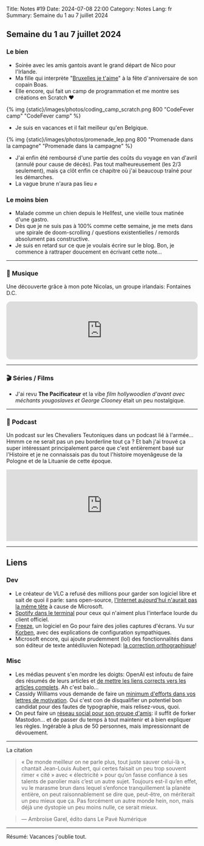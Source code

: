 Title: Notes #19
Date: 2024-07-08 22:00
Category: Notes
Lang: fr
Summary: Semaine du 1 au 7 juillet 2024

## Semaine du 1 au 7 juillet 2024

### Le bien

* Soirée avec les amis gantois avant le grand départ de Nico pour l'Irlande.
* Ma fille qui interprète "[Bruxelles je t'aime](https://www.youtube.com/watch?v=a79iLjV-HKw)" à la fête d'anniversaire de son copain Boas.
* Elle encore, qui fait un camp de programmation et me montre ses créations en Scratch ❤️

{% img {static}/images/photos/coding_camp_scratch.png 800 "CodeFever camp" "CodeFever camp" %}

* Je suis en vacances et il fait meilleur qu'en Belgique.

{% img {static}/images/photos/promenade_lep.png 800 "Promenade dans la campagne" "Promenade dans la campagne" %}

* J'ai enfin été remboursé d'une partie des coûts du voyage en van d'avril (annulé pour cause de décès). Pas tout malheureusement (les 2/3 seulement), mais ça clôt enfin ce chapitre où j'ai beaucoup traîné pour les démarches.
* La vague brune n'aura pas lieu ✊

### Le moins bien

* Malade comme un chien depuis le Hellfest, une vieille toux matinée d'une gastro.
* Dès que je ne suis pas à 100% comme cette semaine, je me mets dans une spirale de doom-scrolling / questions existentielles / remords absolument pas constructive.
* Je suis en retard sur ce que je voulais écrire sur le blog. Bon, je commence à rattraper doucement en écrivant cette note...

---

### 🎵 Musique

Une découverte grâce à mon pote Nicolas, un groupe irlandais: Fontaines D.C.

<iframe style="border-radius:12px" src="https://open.spotify.com/embed/track/3ITvhrRB5TlEks19k9qy2k?utm_source=generator" width="100%" height="152" frameBorder="0" allowfullscreen="" allow="autoplay; clipboard-write; encrypted-media; fullscreen; picture-in-picture" loading="lazy"></iframe>

---

### 🎬 Séries / Films

* J'ai revu **The Pacificateur** et la vibe _film hollywoodien d'avant avec méchants yougoslaves et George Clooney_ était un peu nostalgique.

---

### 🎤 Podcast

Un podcast sur les Chevaliers Teutoniques dans un podcast lié à l'armée... Hmmm ce ne serait pas un peu borderline tout ça ? Et bah j'ai trouvé ça super intéressant principalement parce que c'est entièrement basé sur l'Histoire et je ne connaissais pas du tout l'histoire moyenâgeuse de la Pologne et de la Lituanie de cette époque.

<iframe title="Embed Player" width="100%" height="188px" src="https://embed.acast.com/64b0029d46405a0011e8efe2/667c98489e1803392ed54c30" scrolling="no" frameBorder="0" style="border:none;overflow:hidden;"></iframe>

---

## Liens

### Dev

* Le créateur de VLC a refusé des millions pour garder son logiciel libre et sait de quoi il parle: sans open-source, [l'Internet aujourd'hui n'aurait pas la même tête](https://www.01net.com/actualites/jean-baptiste-kempf-videolan-vlc-sil-ny-avait-pas-de-logiciel-libre-microsoft-ferait-du-racket-standardise.html) à cause de Microsoft.
* [Spotify dans le terminal](https://github.com/aome510/spotify-player) pour ceux qui n'aiment plus l'interface lourde du client officiel.
* [Freeze](https://github.com/charmbracelet/freeze), un logiciel en Go pour faire des jolies captures d'écrans. Vu sur [Korben](https://korben.info/freeze-outil-ultime-capture-customisation-screenshots-code.html), avec des explications de configuration sympathiques.
* Microsoft encore, qui ajoute prudemment (lol) des fonctionnalités dans son éditeur de texte antédiluvien Notepad: [la correction orthographique](https://www.tomshardware.com/software/after-41-years-microsoft-quietly-adds-spellchecking-and-autocorrect-to-windows-notepad)!


### Misc

* Les médias peuvent s'en mordre les doigts: OpenAI est infoutu de faire des résumés de leurs articles et [de mettre les liens corrects vers les articles complets](https://www.niemanlab.org/2024/06/chatgpt-is-hallucinating-fake-links-to-its-news-partners-biggest-investigations/). Ah c'est balo...
* Cassidy Williams vous demande de faire un [minimum d'efforts dans vos lettres de motivation](https://cassidoo.co/post/actually-try/). Oui c'est con de disqualifier un potentiel bon candidat pour des fautes de typographie, mais relisez-vous, quoi.
* On peut faire un [réseau social pour son groupe d'amis](https://runyourown.social/): il suffit de forker Mastodon... et de passer du temps à tout maintenir et à bien expliquer les règles. Ingérable à plus de 50 personnes, mais impressionnant de dévouement.

---

La citation

> « De monde meilleur on ne parle plus, tout juste sauver celui-là », chantait Jean-Louis Aubert, qui certes faisait un peu trop souvent rimer « cité » avec « électricité » pour qu’on fasse confiance à ses talents de parolier mais c’est un autre sujet. Toujours est-il qu’en effet, vu le marasme brun dans lequel s’enfonce tranquillement la planète entière, on peut raisonnablement se dire que, peut-être, on mériterait un peu mieux que ça. Pas forcément un autre monde hein, non, mais déjà une dystopie un peu moins nulle, ce serait mieux.

> — Ambroise Garel, édito dans Le Pavé Numérique

---

Résumé: Vacances j'oublie tout.
